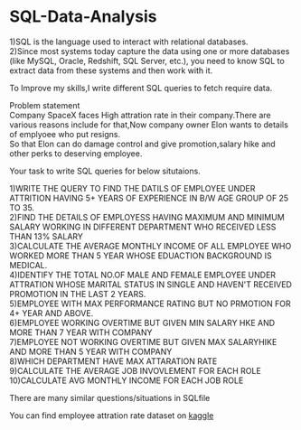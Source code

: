 # SQL-Data-Analysis<br>
1)SQL is the language used to interact with relational databases.<br>
2)Since most systems today capture the data using one or more databases (like MySQL, Oracle, Redshift, SQL Server, etc.), you need to know SQL to extract data from these systems and then work with it.<br>

To Improve my skills,I write different SQL queries to fetch require data.<br>

Problem statement<br>
Company SpaceX faces High attration rate in their company.There are various reasons include for that,Now company owner Elon wants to details of emplyoee who put resigns.<br>
So that Elon can do damage control and give promotion,salary hike and other perks to deserving employee.<br>


Your task to write SQL queries for below situtaions.<br>

1)WRITE THE QUERY TO FIND THE DATILS OF EMPLOYEE UNDER ATTRITION HAVING 5+ YEARS OF EXPERIENCE IN B/W AGE GROUP OF 25 TO 35.<br>
2)FIND THE DETAILS OF EMPLOYESS HAVING MAXIMUM AND MINIMUM SALARY WORKING IN DIFFERENT DEPARTMENT WHO RECEIVED LESS THAN 13% SALARY<br>
3)CALCULATE THE AVERAGE MONTHLY INCOME OF ALL EMPLOYEE WHO WORKED MORE THAN 5 YEAR WHOSE EDUACTION BACKGROUND IS MEDICAL.<br>
4)IDENTIFY THE TOTAL NO.OF MALE AND FEMALE EMPLOYEE UNDER ATTRATION WHOSE MARITAL STATUS IN SINGLE AND HAVEN'T RECEIVED PROMOTION IN THE LAST 2 YEARS.<br>
5)EMPLOYEE WITH MAX PERFORMANCE RATING BUT NO PRMOTION FOR 4+ YEAR AND ABOVE.<br>
6)EMPLOYEE WORKING OVERTIME BUT GIVEN MIN SALARY HKE AND MORE THAN 7 YEAR WITH COMPANY<br>
7)EMPLOYEE NOT WORKING OVERTIME BUT GIVEN MAX SALARYHIKE AND MORE THAN 5 YEAR WITH COMPANY<br>
8)WHICH DEPARTMENT HAVE MAX ATTARATION RATE<br>
9)CALCULATE THE AVERAGE JOB INVOVLEMENT FOR EACH ROLE<br>
10)CALCULATE  AVG MONTHLY INCOME FOR EACH JOB ROLE

There are many similar questions/situations in SQLfile

You can find employee attration rate dataset on [kaggle](https://www.kaggle.com/)
